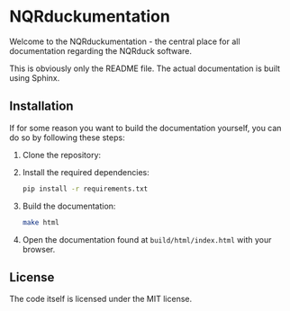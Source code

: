 # NQRduckumentation

Welcome to the NQRduckumentation - the central place for all documentation regarding the NQRduck software.

This is obviously only the README file. The actual documentation is built using Sphinx.

## Installation

If for some reason you want to build the documentation yourself, you can do so by following these steps:

1. Clone the repository:

2. Install the required dependencies:

    ```bash
    pip install -r requirements.txt
    ```

3. Build the documentation:

    ```bash
    make html
    ```

4. Open the documentation found at `build/html/index.html` with your browser.

## License

The code itself is licensed under the MIT license.

